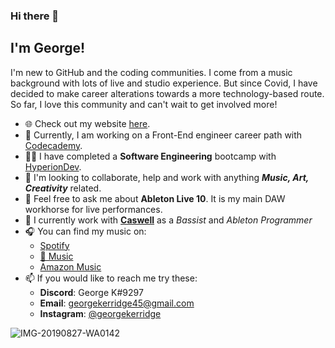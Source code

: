 ### Hi there 👋

<!--
**GKerridge4/GKerridge4** is a ✨ _special_ ✨ repository because its `README.md` (this file) appears on your GitHub profile.

Here are some ideas to get you started:

- 🔭 I’m currently working on ...
- 🌱 I’m currently learning ...
- 👯 I’m looking to collaborate on ...
- 🤔 I’m looking for help with ...
- 💬 Ask me about ...
- 📫 How to reach me: ...
- 😄 Pronouns: ...
- ⚡ Fun fact: ...
-->

## I'm George!

I'm new to GitHub and the coding communities. I come from a music background with lots of live and studio experience. But since Covid, I have decided to make career alterations towards a more technology-based route. So far, I love this community and can't wait to get involved more!

- 🌐 Check out my website [here](https://gkerridge4.github.io/my-portfolio/).
- 🔭 Currently, I am working on a Front-End engineer career path with [Codecademy](https://www.codecademy.com/).
- 💪🏻 I have completed a **Software Engineering** bootcamp with [HyperionDev](https://www.hyperiondev.com/portfolio/103922/).
- 👯 I'm looking to collaborate, help and work with anything ***Music, Art, Creativity*** related.
- 💬 Feel free to ask me about **Ableton Live 10**. It is my main DAW workhorse for live performances.
- 🎸 I currently work with **[Caswell](https://www.instagram.com/caswellofficial/)** as a *Bassist* and *Ableton Programmer*
- 🎧 You can find my music on:
  - [Spotify](https://open.spotify.com/artist/2hUqIrqnRVDoIh3dzqgSLy?si=vSpSab92RVCrrUBqsGSLpQ)
  - [🍎 Music](https://music.apple.com/gb/artist/george-kerridge/1345932610)
  - [Amazon Music](https://music.amazon.co.uk/artists/B079M9ZYP4/george-kerridge?marketplaceId=A1F83G8C2ARO7P&musicTerritory=GB&ref=dm_sh_9H34AgcET3nBqwy4Ag8TaE6Vv)
- 📫 If you would like to reach me try these:
  - **Discord**: George K#9297
  - **Email**: georgekerridge45@gmail.com
  - **Instagram**: [@georgekerridge](https://www.instagram.com/georgekerridge)

![IMG-20190827-WA0142](https://user-images.githubusercontent.com/118997630/216376091-469fceef-95fb-43f3-a8a5-80244332b971.jpg)
